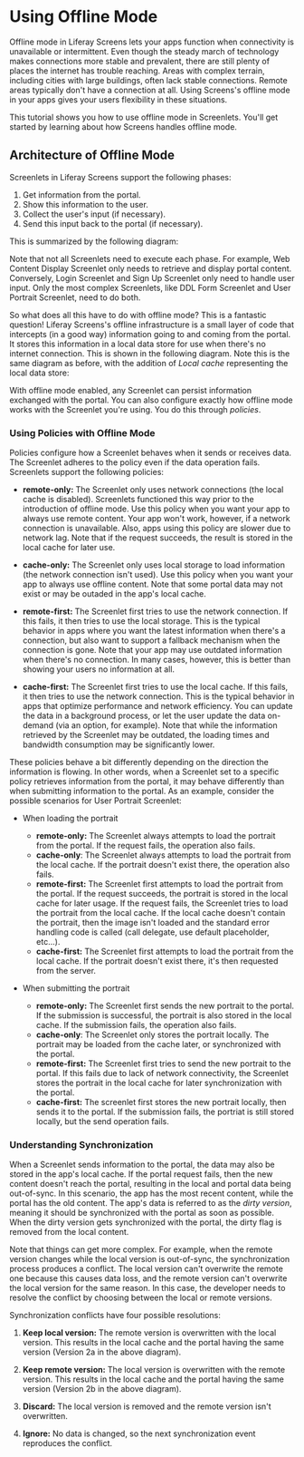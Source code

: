 # Using Offline Mode

Offline mode in Liferay Screens lets your apps function when connectivity is 
unavailable or intermittent. Even though the steady march of technology makes 
connections more stable and prevalent, there are still plenty of places the 
internet has trouble reaching. Areas with complex terrain, including cities with 
large buildings, often lack stable connections. Remote areas typically don't 
have a connection at all. Using Screens's offline mode in your apps gives your 
users flexibility in these situations. 

This tutorial shows you how to use offline mode in Screenlets. You'll get 
started by learning about how Screens handles offline mode.

## Architecture of Offline Mode

Screenlets in Liferay Screens support the following phases: 

1. Get information from the portal.
2. Show this information to the user.
3. Collect the user's input (if necessary).
4. Send this input back to the portal (if necessary).

This is summarized by the following diagram:

<!-- Insert diagram -->

Note that not all Screenlets need to execute each phase. For example, Web 
Content Display Screenlet only needs to retrieve and display portal content. 
Conversely, Login Screenlet and Sign Up Screenlet only need to handle user 
input. Only the most complex Screenlets, like DDL Form Screenlet and User 
Portrait Screenlet, need to do both. 

So what does all this have to do with offline mode? This is a fantastic 
question! Liferay Screens's offline infrastructure is a small layer of code that 
intercepts (in a good way) information going to and coming from the portal. It 
stores this information in a local data store for use when there's no internet 
connection. This is shown in the following diagram. Note this is the same 
diagram as before, with the addition of *Local cache* representing the local 
data store:

<!-- Insert diagram -->

With offline mode enabled, any Screenlet can persist information exchanged with 
the portal. You can also configure exactly how offline mode works with the 
Screenlet you're using. You do this through *policies*.

### Using Policies with Offline Mode

Policies configure how a Screenlet behaves when it sends or receives data. The 
Screenlet adheres to the policy even if the data operation fails. Screenlets 
support the following policies:

- **remote-only:** The Screenlet only uses network connections (the local cache 
is disabled). Screenlets functioned this way prior to the introduction of 
offline mode. Use this policy when you want your app to always use remote 
content. Your app won't work, however, if a network connection is unavailable. 
Also, apps using this policy are slower due to network lag. Note that if the 
request succeeds, the result is stored in the local cache for later use.
<!-- This makes no sense: It starts off by saying the local cache is disabled, but then says that it's not. -->

- **cache-only:** The Screenlet only uses local storage to load information (the 
network connection isn't used). Use this policy when you want your app to always 
use offline content. Note that some portal data may not exist or may be outaded 
in the app's local cache.

- **remote-first:** The Screenlet first tries to use the network connection. If 
this fails, it then tries to use the local storage. This is the typical behavior 
in apps where you want the latest information when there's a connection, but 
also want to support a fallback mechanism when the connection is gone. Note that 
your app may use outdated information when there's no connection. In many cases, 
however, this is better than showing your users no information at all.

- **cache-first:** The Screenlet first tries to use the local cache. If this 
fails, it then tries to use the network connection. This is the typical behavior 
in apps that optimize performance and network efficiency. You can update the 
data in a background process, or let the user update the data on-demand (via an 
option, for example). Note that while the information retrieved by the Screenlet 
may be outdated, the loading times and bandwidth consumption may be 
significantly lower.

These policies behave a bit differently depending on the direction the 
information is flowing. In other words, when a Screenlet set to a specific 
policy retrieves information from the portal, it may behave differently than 
when submitting information to the portal. As an example, consider the possible 
scenarios for User Portrait Screenlet:

- When loading the portrait
    - **remote-only:** The Screenlet always attempts to load the portrait from 
    the portal. If the request fails, the operation also fails.
    - **cache-only**: The Screenlet always attempts to load the portrait from 
    the local cache. If the portrait doesn't exist there, the operation also 
    fails.
    - **remote-first:** The Screenlet first attempts to load the portrait from 
    the portal. If the request succeeds, the portrait is stored in the local 
    cache for later usage. If the request fails, the Screenlet tries to load the 
    portrait from the local cache. If the local cache doesn't contain the 
    portrait, then the image isn't loaded and the standard error handling code 
    is called (call delegate, use default placeholder, etc...). 
    - **cache-first:** The Screenlet first attempts to load the portrait from 
    the local cache. If the portrait doesn't exist there, it's then requested 
    from the server.

- When submitting the portrait
    - **remote-only:** The Screenlet first sends the new portrait to the portal. 
    If the submission is successful, the portrait is also stored in the local 
    cache. If the submission fails, the operation also fails.
    - **cache-only**: The Screenlet only stores the portrait locally. The 
    portrait may be loaded from the cache later, or synchronized with the 
    portal.
    - **remote-first:** The Screenlet first tries to send the new portrait to 
    the portal. If this fails due to lack of network connectivity, the Screenlet 
    stores the portrait in the local cache for later synchronization with the 
    portal.
    - **cache-first:** The screenlet first stores the new portrait locally, then 
    sends it to the portal. If the submission fails, the portriat is still 
    stored locally, but the send operation fails.

### Understanding Synchronization

When a Screenlet sends information to the portal, the data may also be stored in 
the app's local cache. If the portal request fails, then the new content doesn't 
reach the portal, resulting in the local and portal data being out-of-sync. In 
this scenario, the app has the most recent content, while the portal has the old 
content. The app's data is referred to as the *dirty version*, meaning it should 
be synchronized with the portal as soon as possible. When the dirty version gets 
synchronized with the portal, the dirty flag is removed from the local content.

<!-- Insert diagram -->

Note that things can get more complex. For example, when the remote version 
changes while the local version is out-of-sync, the synchronization process 
produces a conflict. The local version can't overwrite the remote one because 
this causes data loss, and the remote version can't overwrite the local version 
for the same reason. In this case, the developer needs to resolve the conflict 
by choosing between the local or remote versions. 

<!-- Insert diagram -->

Synchronization conflicts have four possible resolutions:

1. **Keep local version:** The remote version is overwritten with the local 
version. This results in the local cache and the portal having the same version 
(Version 2a in the above diagram).

2. **Keep remote version:** The local version is overwritten with the remote 
version. This results in the local cache and the portal having the same version 
(Version 2b in the above diagram).

3. **Discard:** The local version is removed and the remote version isn't 
overwritten.

4. **Ignore:** No data is changed, so the next synchronization event reproduces 
the conflict.
